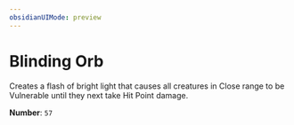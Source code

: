 ```yaml
---
obsidianUIMode: preview
---
```

# Blinding Orb

Creates a flash of bright light that causes all creatures in Close range to be Vulnerable until they next take Hit Point damage.

**Number**: `57`